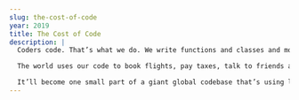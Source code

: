 ```yaml
---
slug: the-cost-of-code
year: 2019
title: The Cost of Code
description: |
  Coders code. That’s what we do. We write functions and classes and modules and we conjure amazing systems out of thin air. Electrons dance at our command; with a few keystrokes we can solve the most complex calculations, find hidden patterns in the data of our everyday lives, and send information flying around the planet at the speed of light.

  The world uses our code to book flights, pay taxes, talk to friends and family… and before too long, our code might be driving cars, diagnosing illnesses and convicting criminals. Code runs the world. And when our code goes wrong, the solution is almost always… more code. We ship millions of lines of code every day - and, in these days of smartphones and networks and IOT, a single line of code could be running on millions of devices within minutes of us deploying to production. But have you ever stopped to consider the real cost of those lines of code? Your code might end up running in production for years, maybe decades.

  It’ll become one small part of a giant global codebase that’s using literally trillions of processor cycles and hundreds of billions of kilowatt-hours of electricity every year. A codebase that’s hiding countless vulnerabilities, flaws and dependencies. A codebase that's driving users to buy millions of new laptops and smartphones and tablets every year because the old ones are too slow, or won't run the latest apps. A codebase that is literally changing the world we live in - and not always for the better. Join Dylan Beattie at BeyondTech 2019 for a stark, sobering look at the real cost of the code we’re shipping every day. What’s the real cost of code - to our organisations, to our society, to our environment? How can we help our teams and users understand that cost? And what can we do to reduce it?
--- 
```


